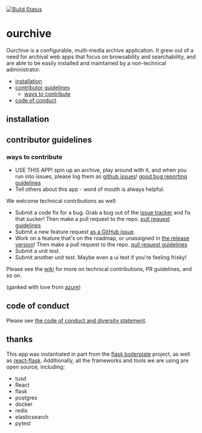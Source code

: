 [![Build Status](https://travis-ci.org/c-e-p/ourchive.svg?branch=travis-ci)](https://travis-ci.org/c-e-p/ourchive)

# ourchive

Ourchive is a configurable, multi-media archive application. It grew out of a need for archival web apps that focus on browsability and searchability, and are able to be easily installed and maintained by a non-technical administrator.

<!-- MarkdownTOC -->

- [installation](#installation)
- [contributor guidelines](#contributor-guidelines)
    - [ways to contribute](#ways-to-contribute)
- [code of conduct](#code-of-conduct)

<!-- /MarkdownTOC -->

<a name="installation"></a>
## installation

<a name="contributor-guidelines"></a>
## contributor guidelines

<a name="ways-to-contribute"></a>
### ways to contribute

- USE THIS APP! spin up an archive, play around with it, and when you run into issues, please log them as [github issues]()! [good bug reporting guidelines](https://www.joelonsoftware.com/2000/11/08/painless-bug-tracking/)
- Tell others about this app - word of mouth is always helpful.

We welcome technical contributions as well:

- Submit a code fix for a bug. Grab a bug out of the [issue tracker]() and fix that sucker! Then make a pull request to the repo. [pull request guidelines]()
- Submit a new feature request [as a GitHub issue]().
- Work on a feature that's on the roadmap, or unassigned in [the release version]()! Then make a pull request to the repo. [pull request guidelines]()
- Submit a unit test.
- Submit another unit test. Maybe even a ui test if you're feeling frisky!

Please see the [wiki](https://github.com/c-e-p/ourchive/wiki) for more on technical contributions, PR guidelines, and so on.

(ganked with love from [azure](https://azure.github.io/guidelines/))


<a name="code-of-conduct"></a>
## code of conduct

Please see [the code of conduct and diversity statement](codeofconduct.md).

## thanks

This app was instantiated in part from the [flask boilerplate](https://github.com/italomaia/flask-empty) project, as well as [react-flask](https://github.com/bonniee/react-flask). Additionally, all the frameworks and tools we are using are open source, including:

- tusd
- React
- flask
- postgres
- docker
- redis
- elasticsearch
- pytest
